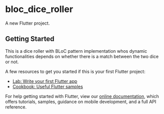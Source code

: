 # bloc_dice_roller

A new Flutter project.

## Getting Started

This is a dice roller with BLoC pattern implementation whos dynamic functionalities depends on whether there is a match between the two dice or not.

A few resources to get you started if this is your first Flutter project:

- [Lab: Write your first Flutter app](https://flutter.dev/docs/get-started/codelab)
- [Cookbook: Useful Flutter samples](https://flutter.dev/docs/cookbook)

For help getting started with Flutter, view our
[online documentation](https://flutter.dev/docs), which offers tutorials,
samples, guidance on mobile development, and a full API reference.
